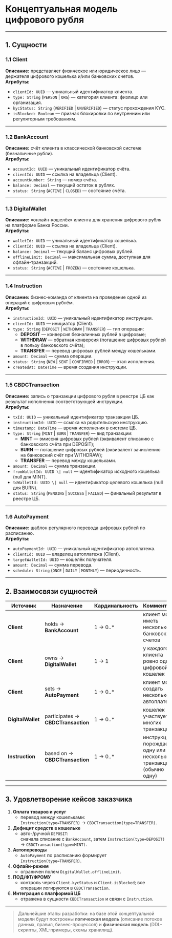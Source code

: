 # Концептуальная модель цифрового рубля
---

## 1. Сущности

### 1.1 Client  
**Описание:** представляет физическое или юридическое лицо — держателя цифрового кошелька и/или банковских счетов.  
**Атрибуты:**
- `clientId: UUID` — уникальный идентификатор клиента.  
- `type: String` (`PERSON` | `ORG`) — категория клиента: физлицо или организация.  
- `kycStatus: String` (`VERIFIED` | `UNVERIFIED`) — статус прохождения KYC.  
- `isBlocked: Boolean` — признак блокировки по внутренним или регуляторным требованиям.  

---

### 1.2 BankAccount  
**Описание:** счёт клиента в классической банковской системе (безналичные рубли).  
**Атрибуты:**
- `accountId: UUID` — уникальный идентификатор счёта.  
- `clientId: UUID` — ссылка на владельца (Client).  
- `accountNumber: String` — номер счёта.  
- `balance: Decimal` — текущий остаток в рублях.  
- `status: String` (`ACTIVE` | `CLOSED`) — состояние счёта.  

---

### 1.3 DigitalWallet  
**Описание:** «онлайн-кошелёк» клиента для хранения цифрового рубля на платформе Банка России.  
**Атрибуты:**
- `walletId: UUID` — уникальный идентификатор кошелька.  
- `clientId: UUID` — ссылка на владельца (Client).  
- `balance: Decimal` — текущий баланс цифровых рублей.  
- `offlineLimit: Decimal` — максимальная сумма, доступная для офлайн-транзакций.  
- `status: String` (`ACTIVE` | `FROZEN`) — состояние кошелька.  

---

### 1.4 Instruction  
**Описание:** бизнес-команда от клиента на проведение одной из операций с цифровым рублём.  
**Атрибуты:**
- `instructionId: UUID` — уникальный идентификатор инструкции.  
- `clientId: UUID` — инициатор (Client).  
- `type: String` (`DEPOSIT` | `WITHDRAW` | `TRANSFER`) — тип операции:  
  - **DEPOSIT** — конверсия безналичных рублей в цифровые;  
  - **WITHDRAW** — обратная конверсия (погашение цифровых рублей в пользу банковского счёта);  
  - **TRANSFER** — перевод цифровых рублей между кошельками.  
- `amount: Decimal` — сумма операции.  
- `status: String` (`NEW` | `SENT` | `CONFIRMED` | `ERROR`) — этап исполнения.  
- `createdAt: DateTime` — время создания инструкции.  

---

### 1.5 CBDCTransaction  
**Описание:** запись о транзакции цифрового рубля в реестре ЦБ как результат исполнения соответствующей инструкции.  
**Атрибуты:**
- `txId: UUID` — уникальный идентификатор транзакции ЦБ.  
- `instructionId: UUID` — ссылка на родительскую инструкцию.  
- `timestamp: DateTime` — время исполнения в системе ЦБ.  
- `type: String` (`MINT` | `BURN` | `TRANSFER`) — вид транзакции:  
  - **MINT** — эмиссия цифровых рублей (эквивалент списанию с банковского счёта при DEPOSIT);  
  - **BURN** — погашение цифровых рублей (эквивалент зачислению на банковский счёт при WITHDRAW);  
  - **TRANSFER** — перевод между кошельками.  
- `amount: Decimal` — сумма транзакции.  
- `fromWalletId: UUID \| null` — идентификатор исходного кошелька (null для MINT).  
- `toWalletId: UUID \| null` — идентификатор целевого кошелька (null для BURN).  
- `status: String` (`PENDING` | `SUCCESS` | `FAILED`) — финальный результат в реестре ЦБ.  

---

### 1.6 AutoPayment  
**Описание:** шаблон регулярного перевода цифровых рублей по расписанию.  
**Атрибуты:**
- `autoPaymentId: UUID` — уникальный идентификатор автоплатежа.  
- `clientId: UUID` — владелец автоплатежа (Client).  
- `targetWalletId: UUID` — кошелёк получателя.  
- `amount: Decimal` — сумма перевода.  
- `schedule: String` (`ONCE` | `DAILY` | `MONTHLY`) — периодичность.  

---

## 2. Взаимосвязи сущностей

| Источник              | Назначение             | Кардинальность | Комментарий                                      |
|-----------------------|------------------------|----------------|--------------------------------------------------|
| **Client**            | holds → **BankAccount**| 1 → 0..*       | клиент может иметь несколько банковских счетов   |
| **Client**            | owns → **DigitalWallet**| 1 → 1         | у каждого клиента ровно один цифровой кошелек    |
| **Client**            | sets → **AutoPayment** | 1 → 0..*       | клиент может создать несколько автоплатежей      |
| **DigitalWallet**     | participates → **CBDCTransaction** | 1 → 0..* | кошелек участвует во многих транзакциях         |
| **Instruction**       | based on → **CBDCTransaction** | 1 → 0..* | инструкция порождает одну или несколько транзакций (обычно одну) |

---

## 3. Удовлетворение кейсов заказчика

1. **Оплата товаров и услуг**  
   - перевод между кошельками:  
     `Instruction(type=TRANSFER)` → `CBDCTransaction(type=TRANSFER)`.  
2. **Дефицит средств в кошельке**  
   - авто-/ручной `DEPOSIT`:  
     сначала списание с `BankAccount`, затем `Instruction(type=DEPOSIT)` → `CBDCTransaction(type=MINT)`.  
3. **Автопереводы**  
   - `AutoPayment` по расписанию формирует `Instruction(type=TRANSFER)`.  
4. **Офлайн-режим**  
   - ограничен полем `DigitalWallet.offlineLimit`.  
5. **ПОД/ФТ/ФРОМУ**  
   - контроль через `Client.kycStatus` и `Client.isBlocked`; все операции логируются в `CBDCTransaction`.  
6. **Интеграция с платформой ЦБ**  
   - отражена в сущности `CBDCTransaction` и связи с `Instruction`.  

---

> Дальнейшие этапы разработки: на базе этой концептуальной модели будут построены **логическая модель** (описание потоков данных, правил, бизнес-процессов) и **физическая модель** (DDL-скрипты, XML-примеры, схемы хранилищ).
